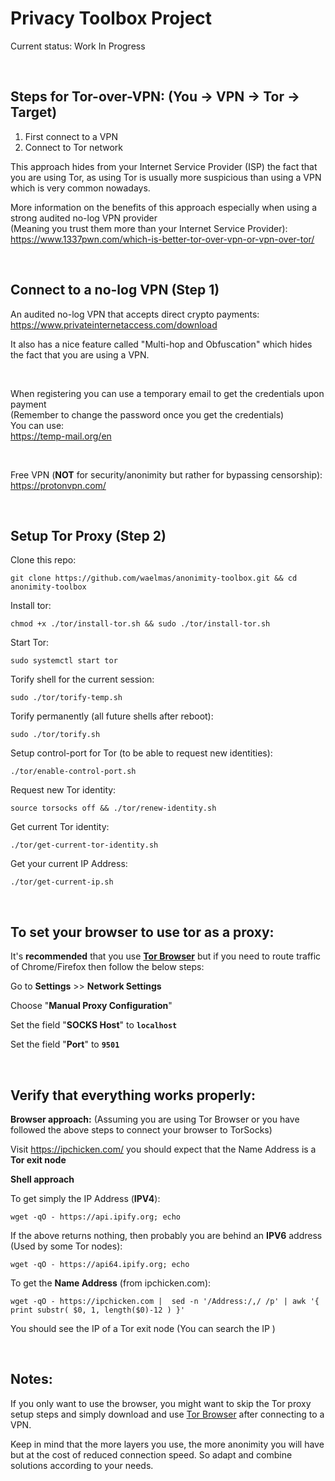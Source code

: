 # Privacy Toolbox Project


Current status: Work In Progress

<br/>

## Steps for Tor-over-VPN: (You -> VPN -> Tor -> Target)

1) First connect to a VPN <br/>
2) Connect to Tor network


This approach hides from your Internet Service Provider (ISP) the fact that you are using Tor, as using Tor is usually more suspicious than using a VPN which is very common nowadays.

More information on the benefits of this approach especially when using a strong audited no-log VPN provider <br/>
(Meaning you trust them more than your Internet Service Provider): <br/>
https://www.1337pwn.com/which-is-better-tor-over-vpn-or-vpn-over-tor/

<br/>

## Connect to a no-log VPN (Step 1)

An audited no-log VPN that accepts direct crypto payments:<br/>
https://www.privateinternetaccess.com/download

It also has a nice feature called "Multi-hop and Obfuscation" which hides the fact that you are using a VPN.

<br/>

When registering you can use a temporary email to get the credentials upon payment <br/>
(Remember to change the password once you get the credentials)<br/>
You can use:<br/>
https://temp-mail.org/en


<br/>

Free VPN (**NOT** for security/anonimity but rather for bypassing censorship):<br/>
https://protonvpn.com/


<br/>

## Setup Tor Proxy (Step 2)

Clone this repo:

    git clone https://github.com/waelmas/anonimity-toolbox.git && cd anonimity-toolbox

Install tor:

    chmod +x ./tor/install-tor.sh && sudo ./tor/install-tor.sh


Start Tor:

    sudo systemctl start tor


Torify shell for the current session:

    sudo ./tor/torify-temp.sh


Torify permanently (all future shells after reboot):

    sudo ./tor/torify.sh


Setup control-port for Tor (to be able to request new identities):

    ./tor/enable-control-port.sh


Request new Tor identity:

    source torsocks off && ./tor/renew-identity.sh


Get current Tor identity:

    ./tor/get-current-tor-identity.sh


Get your current IP Address:

    ./tor/get-current-ip.sh

<br/>


## To set your browser to use tor as a proxy:

It's **recommended** that you use [**Tor Browser**](https://www.torproject.org/download/) but if you need to route traffic of Chrome/Firefox then follow the below steps:

Go to **Settings** >> **Network Settings**

Choose "**Manual Proxy Configuration**"

Set the field "**SOCKS Host**" to **`localhost`**

Set the field "**Port**" to **`9501`**



<br/>



## Verify that everything works properly:

**Browser approach:** (Assuming you are using Tor Browser or you have followed the above steps to connect your browser to TorSocks)

Visit https://ipchicken.com/ you should expect that the Name Address is a **Tor exit node**


**Shell approach**

To get simply the IP Address (**IPV4**):

    wget -qO - https://api.ipify.org; echo
    
If the above returns nothing, then probably you are behind an **IPV6** address (Used by some Tor nodes):

    wget -qO - https://api64.ipify.org; echo

To get the **Name Address** (from ipchicken.com):

    wget -qO - https://ipchicken.com |  sed -n '/Address:/,/ /p' | awk '{ print substr( $0, 1, length($0)-12 ) }'

You should see the IP of a Tor exit node (You can search the IP )





<br/>

## Notes:


If you only want to use the browser, you might want to skip the Tor proxy setup steps and simply download and use [Tor Browser](https://www.torproject.org/download/) after connecting to a VPN.

Keep in mind that the more layers you use, the more anonimity you will have but at the cost of reduced connection speed. So adapt and combine solutions according to your needs.

